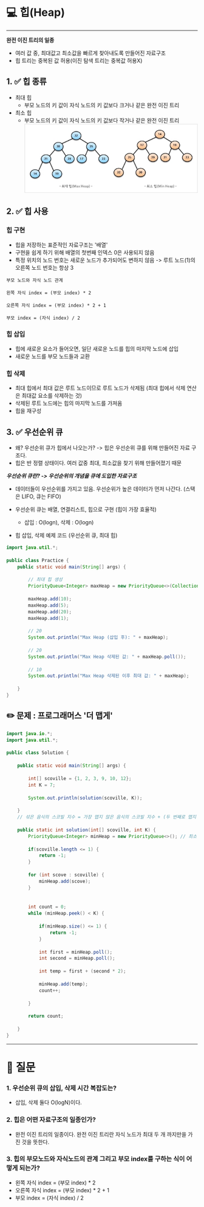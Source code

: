 # 💻 힙(Heap)

---

**완전 이진 트리의 일종**
- 여러 값 중, 최대값고 최소값을 빠르게 찾아내도록 만들어진 자료구조
- 힙 트리는 중복된 값 허용(이진 탐색 트리는 중복값 허용X)

## 1. ✅ 힙 종류
- 최대 힙
  - 부모 노드의 키 값이 자식 노드의 키 값보다 크거나 같은 완전 이진 트리
- 최소 힙
  - 부모 노드의 키 값이 자식 노드의 키 값보다 작거나 같은 완전 이진 트리
![img_3.png](img/img_3.png)

## 2. ✅ 힙 사용

### 힙 구현
- 힙을 저장하는 표준적인 자료구조는 '배열'
- 구현을 쉽게 하기 위해 배열의 첫번째 인덱스 0은 사용되지 않음
- 특정 위치의 노드 번호는 새로운 노드가 추가되어도  변하지 않음 -> 루트 노드(1)의 오른쪽 노드 번호는 항상 3
```
부모 노드와 자식 노드 관계

왼쪽 자식 index = (부모 index) * 2

오른쪽 자식 index = (부모 index) * 2 + 1

부모 index = (자식 index) / 2
```


### 힙 삽입
- 힙에 새로운 요소가 들어오면, 일단 새로운 노드를 힙의 마지막 노드에 삽입
- 새로운 노드를 부모 노드들과 교환

### 힙 삭제
- 최대 힙에서 최대 값은 루트 노드이므로 루트 노드가 삭제됨 (최대 힙에서 삭제 연산은 최대값 요소를 삭제하는 것)
- 삭제된 루트 노드에는 힙의 마지막 노드를 가져옴 
- 힙을 재구성

## 3. ✅ 우선순위 큐
- 왜? 우선순위 큐가 힙에서 나오는가? -> 힙은 우선순위 큐를 위해 만들어진 자료 구조다.
- 힙은 반 정렬 상태이다. 여러 값중 최대, 최소값을 찾기 위해 만들어졌기 때문

***우선순위 큐란? -> 우선순위의 개념을 큐에 도입한 자료구조***
- 데이터들이 우선순위를 가지고 있음. 우선순위가 높은 데이터가 먼저 나간다. (스택은 LIFO, 큐는 FIFO)

- 우선순위 큐는 배열, 연결리스트, 힙으로 구현 (힙이 가장 효율적)
  - 삽입 : O(logn), 삭제 : O(logn)

- 힙 삽입, 삭제 예제 코드 (우선순위 큐, 최대 힙)
```java
import java.util.*;

public class Practice {
    public static void main(String[] args) {
        
        // 최대 힙 생성
        PriorityQueue<Integer> maxHeap = new PriorityQueue<>(Collections.reverseOrder());  // 내림 차순으로 바꿔서 최대 힙처 만든 것
        
        maxHeap.add(10);
        maxHeap.add(5);
        maxHeap.add(20);
        maxHeap.add(1);

        // 20
        System.out.println("Max Heap (삽입 후): " + maxHeap);

        // 20
        System.out.println("Max Heap 삭제된 값: " + maxHeap.poll());
        
        // 10
        System.out.println("Max Heap 삭제된 이후 최대 값: " + maxHeap);
    
    }
}
```

## ✏️ 문제 : 프로그래머스 '더 맵게'
```java
import java.io.*;
import java.util.*;

public class Solution {

    public static void main(String[] args) {

        int[] scoville = {1, 2, 3, 9, 10, 12};
        int K = 7;

        System.out.println(solution(scoville, K));

    }
    // 섞은 음식의 스코빌 지수 = 가장 맵지 않은 음식의 스코빌 지수 + (두 번째로 맵지 않은 음식의 스코빌 지수 * 2)

    public static int solution(int[] scoville, int K) {
        PriorityQueue<Integer> minHeap = new PriorityQueue<>(); // 최소 힙 생성

        if(scoville.length <= 1) {
            return -1;
        }

        for (int scove : scoville) {
            minHeap.add(scove);
        }


        int count = 0;
        while (minHeap.peek() < K) {
            
            if(minHeap.size() <= 1) {
                return -1;
            }

            int first = minHeap.poll();
            int second = minHeap.poll();

            int temp = first + (second * 2);

            minHeap.add(temp);
            count++;

        }

        return count;

    }
}

```

---

# 🤔 질문

### 1. 우선순위 큐의 삽입, 삭제 시간 복잡도는?

- 삽입, 삭제 둘다 O(logN)이다.  

### 2. 힙은 어떤 자료구조의 일종인가?

-  완전 이진 트리의 일종이다. 완전 이진 트리란 자식 노드가 최대 두 개 까지만을 가진 것을 뜻한다.

### 3. 힙의 부모노드와 자식노드의 관계 그리고 부모 index를 구하는 식이 어떻게 되는가?

- 왼쪽 자식 index = (부모 index) * 2
- 오른쪽 자식 index = (부모 index) * 2 + 1
- 부모 index = (자식 index) / 2

